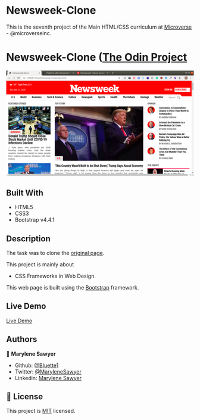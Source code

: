 # Newsweek-Clone

This is the seventh project of the Main HTML/CSS curriculum at [Microverse](https:www.microverse.org/) - @microverseinc.

# Newsweek-Clone ([The Odin Project](https://www.theodinproject.com/courses/html5-and-css3/lessons/using-bootstrap)


![demopage](./images/screenshot.png)

## Built With

- HTML5 
- CSS3
- Bootstrap v4.4.1 


## Description

The task was to clone the [original page](https://www.newsweek.com/).

This project is mainly about

-  CSS Frameworks in Web Design.

This web page is built using the [Bootstrap](https://getbootstrap.com/docs/4.4/getting-started/introduction/) framework.

## Live Demo

[Live Demo](https://rawcdn.githack.com/Bluette1/Newsweek-Clone/912d512abef225ec206747ad93653b4cd9cc8515/index.html)

## Authors

👤 **Marylene Sawyer**
- Github: [@Bluette1](https://github.com/Bluette1)
- Twitter: [@MaryleneSawyer](https://twitter.com/MaryleneSawyer)
- Linkedin: [Marylene Sawyer](https://www.linkedin.com/in/marylene-sawyer-b4ba1295/)

## 📝 License

This project is [MIT](https://opensource.org/licenses/MIT) licensed.
